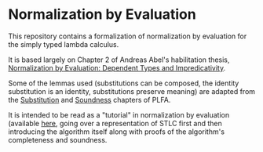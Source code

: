 # Normalization by Evaluation

This repository contains a formalization of normalization by evaluation for the simply typed lambda calculus.

It is based largely on Chapter 2 of Andreas Abel's habilitation thesis,
[Normalization by Evaluation: Dependent Types and Impredicativity](https://www.cse.chalmers.se/~abela/habil.pdf).

Some of the lemmas used (substitutions can be composed, the identity substitution is an identity,
substitutions preserve meaning) are adapted from the [Substitution](https://plfa.github.io/Substitution/)
and [Soundness](https://plfa.github.io/Soundness/) chapters of PLFA.

It is intended to be read as a "tutorial" in normalization by evaluation (available [here](https://emmanueljs1.github.io/nbe/NbE.html),
going over a representation of STLC first and then introducing the algorithm itself along with proofs of the algorithm's completeness and soundness.

